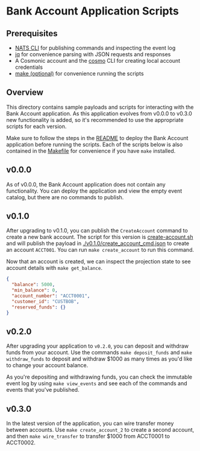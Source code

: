 # Bank Account Application Scripts

## Prerequisites

- [NATS CLI](https://github.com/nats-io/natscli#installation) for publishing commands and inspecting the event log
- [jq](https://jqlang.github.io/jq/) for convenience parsing with JSON requests and responses
- A Cosmonic account and the [cosmo](https://cosmonic.com/docs/getting-started/get-the-cli) CLI for creating local account credentials
- [make (optional)](https://www.gnu.org/software/make/) for convenience running the scripts

## Overview

This directory contains sample payloads and scripts for interacting with the Bank Account application. As this application
evolves from v0.0.0 to v0.3.0 new functionality is added, so it's recommended to use the appropriate scripts for each version.

Make sure to follow the steps in the [README](../README.md) to deploy the Bank Account application before running the scripts. Each of the scripts below is also contained in the [Makefile](./Makefile) for convenience if you have `make` installed.

## v0.0.0

As of v0.0.0, the Bank Account application does not contain any functionality. You can deploy the application and view the empty event catalog, but there are no commands to publish.

## v0.1.0

After upgrading to v0.1.0, you can publish the `CreateAccount` command to create a new bank account. The script for this version is [create-account.sh](./v0.1.0/create-account.sh) and will publish the payload in [./v0.1.0/create_account_cmd.json](./v0.1.0/create_account_cmd.json) to create an account `ACCT001`. You can run `make create_account` to run this command.

Now that an account is created, we can inspect the projection state to see account details with `make get_balance`.

```json
{
  "balance": 5000,
  "min_balance": 0,
  "account_number": "ACCT0001",
  "customer_id": "CUSTBOB",
  "reserved_funds": {}
}
```

## v0.2.0

After upgrading your application to `v0.2.0`, you can deposit and withdraw funds from your account. Use the commands `make deposit_funds` and `make withdraw_funds` to deposit and withdraw $1000 as many times as you'd like to change your account balance.

As you're depositing and withdrawing funds, you can check the immutable event log by using `make view_events` and see each of the commands and events that you've published.

## v0.3.0

In the latest version of the application, you can wire transfer money between accounts. Use `make create_account_2` to create a second account, and then `make wire_transfer` to transfer $1000 from ACCT0001 to ACCT0002.
